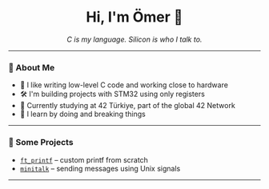 <h1 align="center">Hi, I'm Ömer 👋</h1>
<p align="center"><i>C is my language. Silicon is who I talk to.</i></p>

---

### 🔧 About Me
- 🧠 I like writing low-level C code and working close to hardware  
- 🛠️ I'm building projects with STM32 using only registers
- 📍 Currently studying at 42 Türkiye, part of the global 42 Network
- 🚀 I learn by doing and breaking things

---

### 🧰 Some Projects
- [`ft_printf`](https://github.com/oozsipah/ft_printf) – custom printf from scratch  
- [`minitalk`](https://github.com/oozsipah/Minitalk) – sending messages using Unix signals  
---
